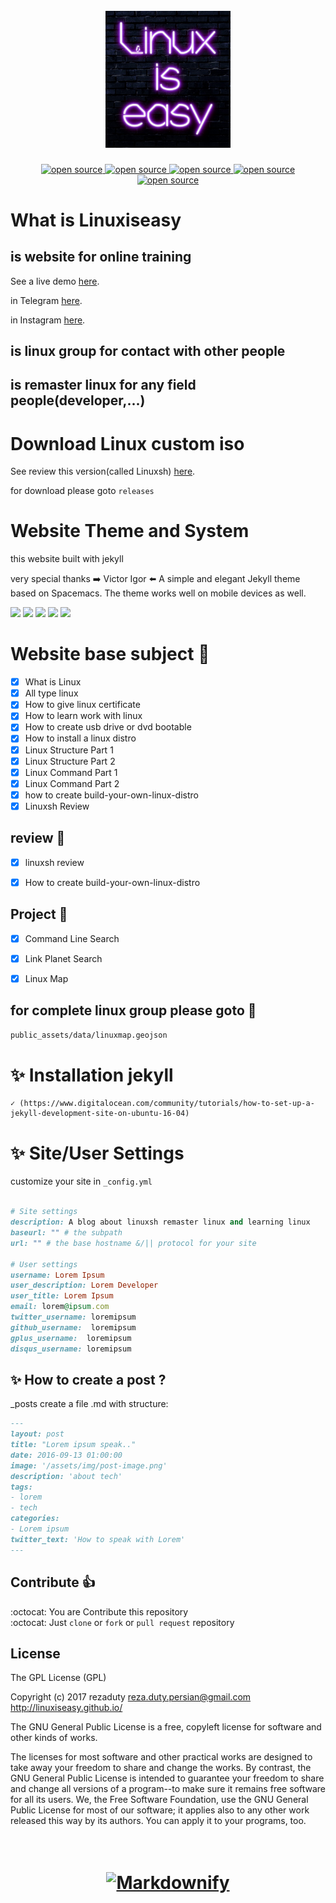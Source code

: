 <h1 align="center">
  <br>
  <a href="http://rezaduty.blog.ir/"><img src="logo.png" alt="Markdownify" width="200"></a>

</h1>

<p align="center">
	<a href="https://github.com/ellerbrock/open-source-badge/">
		<img src="https://img.shields.io/travis/rust-lang/rust/master.svg" alt="open source">
	</a>
	<a href="https://en.wikipedia.org/wiki/GNU_General_Public_License">
		<img src="https://img.shields.io/badge/license-GPL-brightgreen.svg" alt="open source">
	</a>
	<a href="https://github.com/ellerbrock/open-source-badge/">
		<img src="https://img.shields.io/badge/Powered-jekyll-brightgreen.svg" alt="open source">
	</a>
	<a href="https://github.com/ellerbrock/open-source-badge/">
		<img src="https://badges.frapsoft.com/os/v3/open-source.svg?v=102" alt="open source">
	</a>
	<a href="https://saythanks.io/to/rezaduty">
		<img src="https://img.shields.io/badge/Say%20Thanks-!-1EAEDB.svg" alt="open source">
	</a>
</p>


# What is Linuxiseasy

## is website for online training 

See a live demo [here](https://linuxiseasy.github.io).

in Telegram  [here](https://telegram.me/linuxiseasy).

in Instagram  [here](https://www.instagram.com/linuxiseasy/).

## is linux group for contact with other people

## is remaster linux for any field people(developer,...)

# Download Linux custom iso

See review this version(called Linuxsh) [here](https://linuxiseasy.github.io/linuxsh-review).

for download please goto `releases`

# Website Theme and System

this website built with jekyll

very special thanks :arrow_right: Victor Igor :arrow_left:
A simple and elegant Jekyll theme based on Spacemacs. The theme works well on mobile devices as well.

![](https://www.dropbox.com/s/rrqo9uc24d9vzfa/linuxshhome.png?dl=0)
![](https://www.dropbox.com/s/d371khjj014dbxx/linuxshindexx.png?dl=1)
![](https://www.dropbox.com/s/azpdicvp8aw4zfr/linuxshpost.png?dl=1)
![](https://www.dropbox.com/s/ymt13ua48upiui4/linuxshcommandlinesearch.png?dl=1)
![](https://www.dropbox.com/s/czfvnzjn28nl47p/linuxmap.png?dl=1)


# Website base subject :rocket:

- [x] What is Linux
- [x] All type linux
- [x] How to give linux certificate
- [x] How to learn work with linux
- [x] How to create usb drive or dvd bootable
- [x] How to install a linux distro
- [x] Linux Structure Part 1
- [x] Linux Structure Part 2
- [x] Linux Command Part 1
- [x] Linux Command Part 2
- [x] how to create build-your-own-linux-distro
- [x] Linuxsh Review

## review :rocket:

- [x] linuxsh review 

- [x] How to create build-your-own-linux-distro

## Project :rocket:

- [x] Command Line Search

- [x] Link Planet Search

- [x] Linux Map 

## for complete linux group please goto :pray:

```md
public_assets/data/linuxmap.geojson
```

# :sparkles: Installation jekyll
	✓ (https://www.digitalocean.com/community/tutorials/how-to-set-up-a-jekyll-development-site-on-ubuntu-16-04) 
# :sparkles: Site/User Settings

customize your site in ``_config.yml``

```ruby

# Site settings
description: A blog about linuxsh remaster linux and learning linux
baseurl: "" # the subpath
url: "" # the base hostname &/|| protocol for your site 

# User settings
username: Lorem Ipsum
user_description: Lorem Developer
user_title: Lorem Ipsum
email: lorem@ipsum.com
twitter_username: loremipsum
github_username:  loremipsum
gplus_username:  loremipsum
disqus_username: loremipsum

```

## :sparkles: How to create a post ? 

_posts create a file .md with structure:

```md
---
layout: post
title: "Lorem ipsum speak.."
date: 2016-09-13 01:00:00
image: '/assets/img/post-image.png'
description: 'about tech'
tags:
- lorem
- tech 
categories:
- Lorem ipsum
twitter_text: 'How to speak with Lorem'
---
```

## Contribute :+1:
:octocat:  You are Contribute this repository <br>
:octocat:  Just ``clone`` or ``fork`` or ``pull request`` repository

## License

The GPL License (GPL)

Copyright (c) 2017 rezaduty <reza.duty.persian@gmail.com>
http://linuxiseasy.github.io/

The GNU General Public License is a free, copyleft license for software and other kinds of works.

The licenses for most software and other practical works are designed to take away your freedom to share and change the works. By contrast, the GNU General Public License is intended to guarantee your freedom to share and change all versions of a program--to make sure it remains free software for all its users. We, the Free Software Foundation, use the GNU General Public License for most of our software; it applies also to any other work released this way by its authors. You can apply it to your programs, too.




<h1 align="center">
  <br>
  <a href="http://rezaduty.blog.ir/"><img src="https://raw.githubusercontent.com/rezaduty/Tahririye_man/master/rezaduty.png" alt="Markdownify" width="200"></a>

</h1>